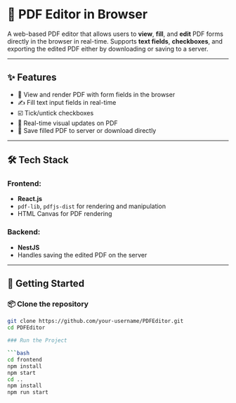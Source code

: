 # 📝 PDF Editor in Browser

A web-based PDF editor that allows users to **view**, **fill**, and **edit** PDF forms directly in the browser in real-time. Supports **text fields**, **checkboxes**, and exporting the edited PDF either by downloading or saving to a server.

---

## ✨ Features

- 📄 View and render PDF with form fields in the browser
- ✍️ Fill text input fields in real-time
- ☑️ Tick/untick checkboxes
- 🔄 Real-time visual updates on PDF
- 💾 Save filled PDF to server or download directly

---

## 🛠️ Tech Stack

### Frontend:
- **React.js**
- `pdf-lib`, `pdfjs-dist` for rendering and manipulation
- HTML Canvas for PDF rendering

### Backend:
- **NestJS**
- Handles saving the edited PDF on the server

---

## 🚀 Getting Started

### 📦 Clone the repository

```bash
git clone https://github.com/your-username/PDFEditor.git
cd PDFEditor

### Run the Project

```bash
cd frontend
npm install
npm start
cd ..
npm install
npm run start


